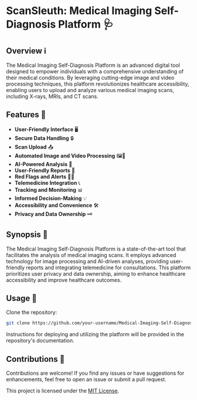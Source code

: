 # ScanSleuth: Medical Imaging Self-Diagnosis Platform 🩺

## Overview ℹ️

The Medical Imaging Self-Diagnosis Platform is an advanced digital tool designed to empower individuals with a comprehensive understanding of their medical conditions. By leveraging cutting-edge image and video processing techniques, this platform revolutionizes healthcare accessibility, enabling users to upload and analyze various medical imaging scans, including X-rays, MRIs, and CT scans.

## Features 🌟

- **User-Friendly Interface** 🖥️
- **Secure Data Handling** 🔒
- **Scan Upload** 📤
- **Automated Image and Video Processing** 🖼️🎥
- **AI-Powered Analysis** 🤖
- **User-Friendly Reports** 📄
- **Red Flags and Alerts** 🚩🚨
- **Telemedicine Integration** 📞
- **Tracking and Monitoring** 📊
- **Informed Decision-Making** 💡
- **Accessibility and Convenience** 🛠️
- **Privacy and Data Ownership** 🗝️

## Synopsis 📜

The Medical Imaging Self-Diagnosis Platform is a state-of-the-art tool that facilitates the analysis of medical imaging scans. It employs advanced technology for image processing and AI-driven analyses, providing user-friendly reports and integrating telemedicine for consultations. This platform prioritizes user privacy and data ownership, aiming to enhance healthcare accessibility and improve healthcare outcomes.

## Usage 🚀

Clone the repository:

```bash
git clone https://github.com/your-username/Medical-Imaging-Self-Diagnosis-Platform.git
```
Instructions for deploying and utilizing the platform will be provided in the repository's documentation.

## Contributions 🤝

Contributions are welcome! If you find any issues or have suggestions for enhancements, feel free to open an issue or submit a pull request.

This project is licensed under the [MIT License](https://github.com/charvijain12/ScanSleuth/blob/main/LICENSE).
